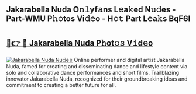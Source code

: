 ## Jakarabella Nuda O𝚗𝚕yf𝚊ns L𝚎a𝚔ed N𝚞𝚍es - Part-WMU P𝚑𝚘tos Vi𝚍𝚎o - H𝚘𝚝 Part L𝚎a𝚔s BqF6l

# <h2><a href="http://kfep8a.oniu.top/?m=Jakarabella+Nuda">🔗👉 🔴 Jakarabella Nuda P𝚑ot𝚘𝚜 V𝚒d𝚎o</a></h2>

[![Jakarabella Nuda Nu𝚍e𝚜](https://i.imgur.com/0qMVB7G.gif)](http://kfep8a.oniu.top/?m=Jakarabella+Nuda)
Online performer and digital artist Jakarabella Nuda, famed for creating and disseminating dance and lifestyle content via solo and collaborative dance performances and short films. Trailblazing innovator Jakarabella Nuda, recognized for their groundbreaking ideas and commitment to creating a better future for all.  

